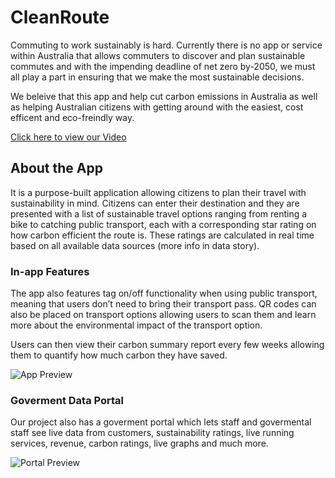# CleanRoute

Commuting to work sustainably is hard. Currently there is no app or service within Australia that allows commuters to discover and plan sustainable commutes and with the impending deadline of net zero by-2050, we must all play a part in ensuring that we make the most sustainable decisions.

We beleive that this app and help cut carbon emissions in Australia as well as helping Australian citizens with getting around with the easiest, cost efficent and eco-freindly way.

[Click here to view our Video](https://youtube.com/VIDEO-LINK-HERE)

## About the App

It is a purpose-built application allowing citizens to plan their travel with sustainability in mind. Citizens can enter their destination and they are presented with a list of sustainable travel options ranging from renting a bike to catching public transport, each with a corresponding star rating on how carbon efficient the route is. These ratings are calculated in real time based on all available data sources (more info in data story).

### In-app Features 

The app also features tag on/off functionality when using public transport, meaning that users don’t need to bring their transport pass. QR codes can also be placed on transport options allowing users to scan them and learn more about the environmental impact of the transport option.

Users can then view their carbon summary report every few weeks allowing them to quantify how much carbon they have saved.

![App Preview](https://raw.githubusercontent.com/urban-threshold/image-base/main/CleanRoute%20-%20App%20Preview.png)

### Goverment Data Portal

Our project also has a goverment portal which lets staff and govermental staff see live data from customers, sustainability ratings, live running services, revenue, carbon ratings, live graphs and much more. 

![Portal Preview](https://raw.githubusercontent.com/urban-threshold/image-base/main/CleanRoute%20-%20Gov%20Portal%20Preview.png)
